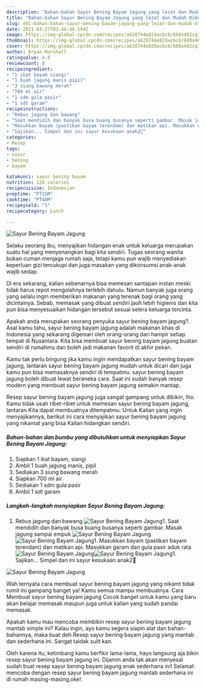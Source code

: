```yaml
---
description: "Bahan-bahan Sayur Bening Bayam Jagung yang lezat dan Mudah Dibuat"
title: "Bahan-bahan Sayur Bening Bayam Jagung yang lezat dan Mudah Dibuat"
slug: 491-bahan-bahan-sayur-bening-bayam-jagung-yang-lezat-dan-mudah-dibuat
date: 2021-03-27T03:44:48.594Z
image: https://img-global.cpcdn.com/recipes/a628744e829acbc6/680x482cq70/sayur-bening-bayam-jagung-foto-resep-utama.jpg
thumbnail: https://img-global.cpcdn.com/recipes/a628744e829acbc6/680x482cq70/sayur-bening-bayam-jagung-foto-resep-utama.jpg
cover: https://img-global.cpcdn.com/recipes/a628744e829acbc6/680x482cq70/sayur-bening-bayam-jagung-foto-resep-utama.jpg
author: Bryan Marshall
ratingvalue: 4.8
reviewcount: 8
recipeingredient:
- "1 ikat bayam siangi"
- "1 buah jagung manis pipil"
- "3 siung bawang merah"
- "700 ml air"
- "1 sdm gula pasir"
- "1 sdt garam"
recipeinstructions:
- "Rebus jagung dan bawang"
- "Saat mendidih dan banyak busa buang busanya seperti gambar. Masak jagung sampai empuk"
- "Masukkan bayam (pastikan bayam terendam) dan matikan api. Masukkan garam dan gula pasir aduk rata"
- "Sajikan... Simpel dan ini sayur kesukaan anak2🤗"
categories:
- Resep
tags:
- sayur
- bening
- bayam

katakunci: sayur bening bayam 
nutrition: 128 calories
recipecuisine: Indonesian
preptime: "PT15M"
cooktime: "PT40M"
recipeyield: "1"
recipecategory: Lunch

---
```



![Sayur Bening Bayam Jagung](https://img-global.cpcdn.com/recipes/a628744e829acbc6/680x482cq70/sayur-bening-bayam-jagung-foto-resep-utama.jpg)

Selaku seorang ibu, menyajikan hidangan enak untuk keluarga merupakan suatu hal yang menyenangkan bagi kita sendiri. Tugas seorang  wanita bukan cuman menjaga rumah saja, tetapi kamu pun wajib menyediakan keperluan gizi tercukupi dan juga masakan yang dikonsumsi anak-anak wajib sedap.

Di era  sekarang, kalian sebenarnya bisa memesan santapan instan meski tidak harus repot mengolahnya terlebih dahulu. Namun banyak juga orang yang selalu ingin memberikan makanan yang terenak bagi orang yang dicintainya. Sebab, memasak yang dibuat sendiri jauh lebih higienis dan kita pun bisa menyesuaikan hidangan tersebut sesuai selera keluarga tercinta. 



Apakah anda merupakan seorang penyuka sayur bening bayam jagung?. Asal kamu tahu, sayur bening bayam jagung adalah makanan khas di Indonesia yang sekarang digemari oleh orang-orang dari hampir setiap tempat di Nusantara. Kita bisa membuat sayur bening bayam jagung buatan sendiri di rumahmu dan boleh jadi makanan favorit di akhir pekan.

Kamu tak perlu bingung jika kamu ingin mendapatkan sayur bening bayam jagung, lantaran sayur bening bayam jagung mudah untuk dicari dan juga kamu pun bisa memasaknya sendiri di tempatmu. sayur bening bayam jagung boleh dibuat lewat beraneka cara. Saat ini sudah banyak resep modern yang membuat sayur bening bayam jagung semakin mantap.

Resep sayur bening bayam jagung juga sangat gampang untuk dibikin, lho. Kamu tidak usah ribet-ribet untuk memesan sayur bening bayam jagung, lantaran Kita dapat membuatnya ditempatmu. Untuk Kalian yang ingin menyajikannya, berikut ini cara menyajikan sayur bening bayam jagung yang nikamat yang bisa Kalian hidangkan sendiri.

<!--inarticleads1-->

##### Bahan-bahan dan bumbu yang dibutuhkan untuk menyiapkan Sayur Bening Bayam Jagung:

1. Siapkan 1 ikat bayam, siangi
1. Ambil 1 buah jagung manis, pipil
1. Sediakan 3 siung bawang merah
1. Siapkan 700 ml air
1. Sediakan 1 sdm gula pasir
1. Ambil 1 sdt garam




<!--inarticleads2-->

##### Langkah-langkah menyiapkan Sayur Bening Bayam Jagung:

1. Rebus jagung dan bawang
<img src="https://img-global.cpcdn.com/steps/bc2ff785ba113182/160x128cq70/sayur-bening-bayam-jagung-langkah-memasak-1-foto.jpg" alt="Sayur Bening Bayam Jagung">1. Saat mendidih dan banyak busa buang busanya seperti gambar. Masak jagung sampai empuk
<img src="https://img-global.cpcdn.com/steps/b5509a416530928f/160x128cq70/sayur-bening-bayam-jagung-langkah-memasak-2-foto.jpg" alt="Sayur Bening Bayam Jagung"><img src="https://img-global.cpcdn.com/steps/b4af06bcebe84172/160x128cq70/sayur-bening-bayam-jagung-langkah-memasak-2-foto.jpg" alt="Sayur Bening Bayam Jagung">1. Masukkan bayam (pastikan bayam terendam) dan matikan api. Masukkan garam dan gula pasir aduk rata
<img src="https://img-global.cpcdn.com/steps/ba77476250b4ad63/160x128cq70/sayur-bening-bayam-jagung-langkah-memasak-3-foto.jpg" alt="Sayur Bening Bayam Jagung"><img src="https://img-global.cpcdn.com/steps/7a9a30ad733c1bf4/160x128cq70/sayur-bening-bayam-jagung-langkah-memasak-3-foto.jpg" alt="Sayur Bening Bayam Jagung">1. Sajikan... Simpel dan ini sayur kesukaan anak2🤗
<img src="https://img-global.cpcdn.com/steps/45b8eaf27a9d640b/160x128cq70/sayur-bening-bayam-jagung-langkah-memasak-4-foto.jpg" alt="Sayur Bening Bayam Jagung">



Wah ternyata cara membuat sayur bening bayam jagung yang nikamt tidak rumit ini gampang banget ya! Kamu semua mampu membuatnya. Cara Membuat sayur bening bayam jagung Cocok banget untuk kamu yang baru akan belajar memasak maupun juga untuk kalian yang sudah pandai memasak.

Apakah kamu mau mencoba membikin resep sayur bening bayam jagung mantab simple ini? Kalau ingin, ayo kamu segera siapin alat dan bahan-bahannya, maka buat deh Resep sayur bening bayam jagung yang mantab dan sederhana ini. Sangat taidak sulit kan. 

Oleh karena itu, ketimbang kamu berfikir lama-lama, hayo langsung aja bikin resep sayur bening bayam jagung ini. Dijamin anda tak akan menyesal sudah buat resep sayur bening bayam jagung enak sederhana ini! Selamat mencoba dengan resep sayur bening bayam jagung mantab sederhana ini di rumah masing-masing,oke!.

